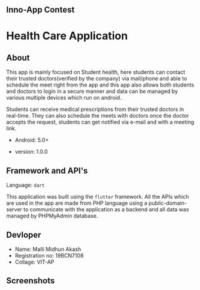 ## Inno-App Contest
# Health Care Application 
## About
This app is mainly focused on Student health, here students can contact their trusted doctors(verified by the company) via mail/phone and able to schedule the meet right from the app and this app also allows both students and doctors to login in a secure manner and data can be managed by various multiple devices which run on android.

Students can receive medical prescriptions from their trusted doctors in real-time. They can also schedule the meets with doctors once the doctor accepts the request, students can get notified via e-mail and with a meeting link.

- Android: 5.0+

- version: 1.0.0

## Framework and API's
Language: `dart`

This application was built using the `flutter` framework. All the APIs which are used in the app are made from PHP language using a public-domain-server to communicate with the application as a backend and all data was managed by PHPMyAdmin database.

## Devloper
- Name: Malli Midhun Akash
- Registration no: 19BCN7108
- Collage: VIT-AP

## Screenshots


